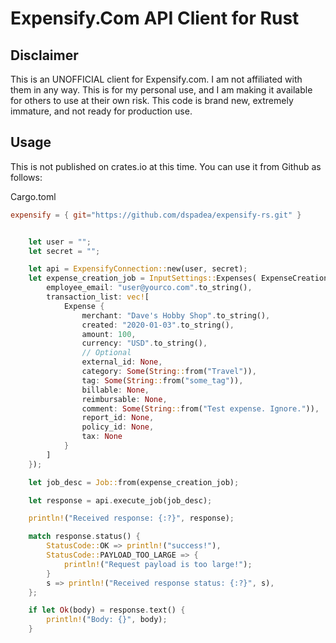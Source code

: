 # Expensify.Com API Client for Rust

## Disclaimer

This is an UNOFFICIAL client for Expensify.com. I am not affiliated with
them in any way. This is for my personal use, and I am making it available
for others to use at their own risk. This code is brand new, extremely
immature, and not ready for production use.

## Usage

This is not published on crates.io at this time. You can use it from Github as follows:

Cargo.toml
```toml
expensify = { git="https://github.com/dspadea/expensify-rs.git" }
```

```rust

    let user = "";
    let secret = "";

    let api = ExpensifyConnection::new(user, secret);
    let expense_creation_job = InputSettings::Expenses( ExpenseCreationJob {
        employee_email: "user@yourco.com".to_string(),
        transaction_list: vec![
            Expense {
                merchant: "Dave's Hobby Shop".to_string(),
                created: "2020-01-03".to_string(),
                amount: 100,
                currency: "USD".to_string(),
                // Optional
                external_id: None,
                category: Some(String::from("Travel")),
                tag: Some(String::from("some_tag")),
                billable: None,
                reimbursable: None,
                comment: Some(String::from("Test expense. Ignore.")),
                report_id: None,
                policy_id: None,
                tax: None
            }
        ]
    });

    let job_desc = Job::from(expense_creation_job);

    let response = api.execute_job(job_desc);

    println!("Received response: {:?}", response);

    match response.status() {
        StatusCode::OK => println!("success!"),
        StatusCode::PAYLOAD_TOO_LARGE => {
            println!("Request payload is too large!");
        }
        s => println!("Received response status: {:?}", s),
    };

    if let Ok(body) = response.text() {
        println!("Body: {}", body);
    }



```